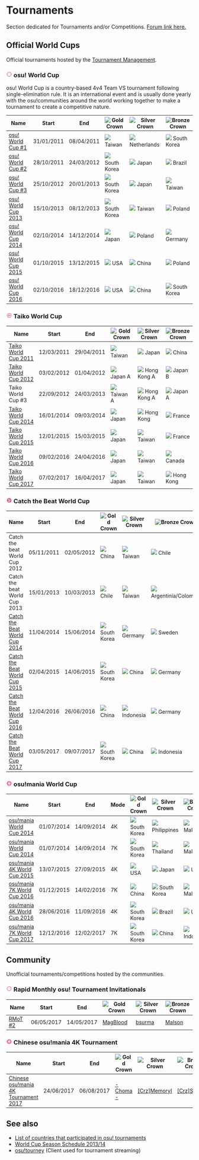 Tournaments
===============

Section dedicated for Tournaments and/or Competitions. [Forum link here.](https://osu.ppy.sh/forum/55)

Official World Cups
----------------------

Official tournaments hosted by the [Tournament Management](https://osu.ppy.sh/g/26).

### ![](/wiki/shared/mode/osu.png) osu! World Cup

osu! World Cup is a country-based 4v4 Team VS tournament following single-elimination rule. It is an international event and is usually done yearly with the osu!communities around the world working together to make a tournament to create a competitive nature.

| Name                                  | Start      | End        | ![Gold Crown](/wiki/shared/GCrown.png "1st place") | ![Silver Crown](/wiki/shared/SCrown.png "2nd place") | ![Bronze Crown](/wiki/shared/BCrown.png "3rd place") |
|---------------------------------------|------------|------------|----------------------------------------------------|------------------------------------------------------|------------------------------------------------------|
| [osu! World Cup #1](/wiki/Tournaments/OWC/1)     | 31/01/2011 | 08/04/2011 | ![][flag_TW] Taiwan                    | ![][flag_NL] Netherlands                 | ![][flag_KR] South Korea                 |
| [osu! World Cup #2](/wiki/Tournaments/OWC/2)     | 28/10/2011 | 24/03/2012 | ![][flag_KR] South Korea               | ![][flag_JP] Japan                       | ![][flag_BR] Brazil                      |
| [osu! World Cup #3](/wiki/Tournaments/OWC/3)     | 25/10/2012 | 20/01/2013 | ![][flag_KR] South Korea               | ![][flag_JP] Japan                       | ![][flag_TW] Taiwan                      |
| [osu! World Cup 2013](/wiki/Tournaments/OWC/2013) | 15/10/2013 | 08/12/2013 | ![][flag_KR] South Korea               | ![][flag_TW] Taiwan                      | ![][flag_PL] Poland                      |
| [osu! World Cup 2014](/wiki/Tournaments/OWC/2014) | 02/10/2014 | 14/12/2014 | ![][flag_JP] Japan                     | ![][flag_PL] Poland                      | ![][flag_DE] Germany                     |
| [osu! World Cup 2015](/wiki/Tournaments/OWC/2015) | 01/10/2015 | 13/12/2015 | ![][flag_US] USA                       | ![][flag_CN] China                       | ![][flag_PL] Poland                      |
| [osu! World Cup 2016](/wiki/Tournaments/OWC/2016) | 02/10/2016 | 18/12/2016 | ![][flag_US] USA                       | ![][flag_CN] China                       | ![][flag_KR] South Korea                     |

### ![](/wiki/shared/mode/taiko.png) Taiko World Cup

| Name                                   | Start      | End        | ![Gold Crown](/wiki/shared/GCrown.png "1st place") | ![Silver Crown](/wiki/shared/SCrown.png "2nd place") | ![Bronze Crown](/wiki/shared/BCrown.png "3rd place") |
|----------------------------------------|------------|------------|----------------------------------------------------|------------------------------------------------------|------------------------------------------------------|
| [Taiko World Cup 2011](/wiki/Tournaments/TWC/2011) | 12/03/2011 | 29/04/2011 | ![][flag_TW] Taiwan                    | ![][flag_JP] Japan                       | ![][flag_CN] China                       |
| [Taiko World Cup 2012](/wiki/Tournaments/TWC/2012) | 03/02/2012 | 01/04/2012 | ![][flag_JP] Japan A                   | ![][flag_HK] Hong Kong A                 | ![][flag_JP] Japan B                     |
| Taiko World Cup \#3                    | 22/09/2012 | 24/03/2013 | ![][flag_TW] Taiwan A                  | ![][flag_HK] Hong Kong A                 | ![][flag_JP] Japan A                     |
| [Taiko World Cup 2014](/wiki/Tournaments/TWC/2014) | 16/01/2014 | 09/03/2014 | ![][flag_JP] Japan                     | ![][flag_HK] Hong Kong                   | ![][flag_FR] France                      |
| [Taiko World Cup 2015](/wiki/Tournaments/TWC/2015) | 12/01/2015 | 15/03/2015 | ![][flag_JP] Japan                     | ![][flag_TW] Taiwan                      | ![][flag_FR] France                      |
| [Taiko World Cup 2016](/wiki/Tournaments/TWC/2016) | 09/02/2016 | 24/04/2016 | ![][flag_JP] Japan                     | ![][flag_TW] Taiwan                      | ![][flag_CA] Canada                      |
| [Taiko World Cup 2017](/wiki/Tournaments/TWC/2017) | 07/02/2017 | 16/04/2017 | ![][flag_JP] Japan                     | ![][flag_TW] Taiwan                      | ![][flag_HK] Hong Kong                      |

### ![](/wiki/shared/mode/catch.png) Catch the Beat World Cup

| Name                                            | Start      | End        | ![Gold Crown](/wiki/shared/GCrown.png "1st place") | ![Silver Crown](/wiki/shared/SCrown.png "2nd place") | ![Bronze Crown](/wiki/shared/BCrown.png "3rd place") |
|-------------------------------------------------|------------|------------|----------------------------------------------------|------------------------------------------------------|------------------------------------------------------|
| Catch the beat World Cup 2012 | 05/11/2011 | 02/05/2012 | ![][flag_CN] China                     | ![][flag_TW] Taiwan                      | ![][flag_CL] Chile                       |
| Catch the beat World Cup 2013 | 15/01/2013 | 10/03/2013 | ![][flag_CL] Chile                     | ![][flag_TW] Taiwan                      | ![][flag_AR] Argentinia/Colombia         |
| [Catch the Beat World Cup 2014](/wiki/Tournaments/CWC/2014) | 11/04/2014 | 15/06/2014 | ![][flag_KR] South Korea               | ![][flag_DE] Germany                     | ![][flag_SE] Sweden                      |
| [Catch the Beat World Cup 2015](/wiki/Tournaments/CWC/2015) | 02/04/2015 | 14/06/2015 | ![][flag_KR] South Korea               | ![][flag_CN] China                       | ![][flag_DE] Germany                     |
| [Catch the Beat World Cup 2016](/wiki/Tournaments/CWC/2016) | 12/04/2016 | 26/06/2016 | ![][flag_CN] China               | ![][flag_ID] Indonesia                      | ![][flag_DE] Germany                     |
| [Catch the Beat World Cup 2017](/wiki/Tournaments/CWC/2017) | 03/05/2017 | 09/07/2017 | ![][flag_KR] South Korea                     | ![][flag_CN] China                 | ![][flag_ID] Indonesia                    |

### ![](/wiki/shared/mode/mania.png) osu!mania World Cup

| Name                                             | Start      | End        | Mode | ![Gold Crown](/wiki/shared/GCrown.png "1st place") | ![Silver Crown](/wiki/shared/SCrown.png "2nd place") | ![Bronze Crown](/wiki/shared/BCrown.png "3rd place") |
|--------------------------------------------------|------------|------------|------|----------------------------------------------------|------------------------------------------------------|------------------------------------------------------|
| [osu!mania World Cup 2014](/wiki/Tournaments/MWC/2014)       | 01/07/2014 | 14/09/2014 | 4K   | ![][flag_KR] South Korea               | ![][flag_PH] Philippines                 | ![][flag_MY] Malaysia                    |
| [osu!mania World Cup 2014](/wiki/Tournaments/MWC/2014)       | 01/07/2014 | 14/09/2014 | 7K   | ![][flag_KR] South Korea               | ![][flag_TH] Thailand                    | ![][flag_MY] Malaysia                    |
| [osu!mania 4K World Cup 2015](/wiki/Tournaments/MWC/2015)    | 13/07/2015 | 27/09/2015 | 4K   | ![][flag_US] USA                       | ![][flag_JP] Japan                       | ![][flag_GB] UK                          |
| [osu!mania 7K World Cup 2016](/wiki/Tournaments/MWC/2016/7K) | 01/12/2015 | 14/02/2016 | 7K   | ![][flag_CN] China                     | ![][flag_KR] South Korea                 | ![][flag_MY] Malaysia                    |
| [osu!mania 4K World Cup 2016](/wiki/Tournaments/MWC/2016/4K) | 28/06/2016 | 11/09/2016 | 4K   | ![][flag_KR] South Korea                       | ![][flag_BR] Brazil                       | ![][flag_US] USA                         |
| [osu!mania 7K World Cup 2017](/wiki/Tournaments/MWC/2017/7K) | 12/12/2016 | 12/02/2017 | 7K   | ![][flag_KR] South Korea                     | ![][flag_CN] China                 | ![][flag_ID] Indonesia                    |

Community
----------

Unofficial tournaments/competitions hosted by the communities.

### ![](/wiki/shared/mode/osu.png) Rapid Monthly osu! Tournament Invitationals

| Name                                             | Start      | End        | ![Gold Crown](/wiki/shared/GCrown.png "1st place") | ![Silver Crown](/wiki/shared/SCrown.png "2nd place") | ![Bronze Crown](/wiki/shared/BCrown.png "3rd place") |
|--------------------------------------------------|------------|------------|----------------------------------------------------|------------------------------------------------------|------------------------------------------------------|
| [RMoT #2](/wiki/Tournaments/RMoT_Invitational/2) | 06/05/2017 | 14/05/2017 | [MagBlood](https://osu.ppy.sh/u/6178640)           | [bsurma](https://osu.ppy.sh/u/509575)                | [MaIson](https://osu.ppy.sh/users/6047395)           |

### ![](/wiki/shared/mode/mania.png) Chinese osu!mania 4K Tournament
| Name                                             | Start      | End        | ![Gold Crown](/wiki/shared/GCrown.png "1st place") | ![Silver Crown](/wiki/shared/SCrown.png "2nd place") | ![Bronze Crown](/wiki/shared/BCrown.png "3rd place") |
|--------------------------------------------------|------------|------------|----------------------------------------------------|---------------------------------------------------------|-------------------------------------------------------|
| [Chinese osu!mania 4K Tournament 2017](/wiki/Tournaments/CMT_4K/2017) | 24/06/2017 | 06/08/2017 | [- Choma -](https://osu.ppy.sh/u/-%20Choma%20-) | [\[Crz\]MemoryI](https://osu.ppy.sh/u/%5BCrz%5DMemoryI) | [\[Crz\]ScSolAr](https://osu.ppy.sh/u/%5BCrz%5DScSolAr) |

See also
---------

-   [List of countries that participated in osu! tournaments](/wiki/Tournaments/Countries_that_participated_in_osu!_tournaments)
-   [World Cup Season Schedule 2013/14](https://osu.ppy.sh/forum/t/148024)
-   [osu!tourney](/wiki/osu!tourney) (Client used for tournament streaming)

[flag_AR]: /wiki/shared/flag/AR.gif
[flag_BR]: /wiki/shared/flag/BR.gif
[flag_CA]: /wiki/shared/flag/CA.gif
[flag_CL]: /wiki/shared/flag/CL.gif
[flag_CN]: /wiki/shared/flag/CN.gif
[flag_DE]: /wiki/shared/flag/DE.gif
[flag_FR]: /wiki/shared/flag/FR.gif
[flag_GB]: /wiki/shared/flag/GB.gif
[flag_HK]: /wiki/shared/flag/HK.gif
[flag_ID]: /wiki/shared/flag/ID.gif
[flag_JP]: /wiki/shared/flag/JP.gif
[flag_KR]: /wiki/shared/flag/KR.gif
[flag_MY]: /wiki/shared/flag/MY.gif
[flag_NL]: /wiki/shared/flag/NL.gif
[flag_PH]: /wiki/shared/flag/PH.gif
[flag_PL]: /wiki/shared/flag/PL.gif
[flag_SE]: /wiki/shared/flag/SE.gif
[flag_TH]: /wiki/shared/flag/TH.gif
[flag_TW]: /wiki/shared/flag/TW.gif
[flag_US]: /wiki/shared/flag/US.gif
